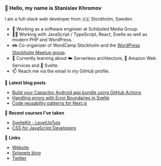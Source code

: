 ### 👋 Hello, my name is Stanislav Khromov

I am a full-stack web developer from 🇸🇪 Stockholm, Sweden.

- 🔭 Working as a software engineer at Schibsted Media Group.
- 👨‍💻️ Working with JavaScript / TypeScript, React, Svelte as well as modern PHP and WordPress.
- 👪 Co-organizer of WordCamp Stockholm and the [WordPress Stockholm Meetup group](https://www.meetup.com/WordPress-Stockholm/).
- 🌱 Currently learning about ☁️ Serverless architecture, 🔶 Amazon Web Services and 🔴 Svelte.
- 📫 Reach me via the email in my GitHub profile.

📕 **Latest blog posts**

<!-- BLOG-POST-LIST:START -->
- [Build your Capacitor Android app bundle using GitHub Actions](https://khromov.se/build-your-capacitor-android-app-bundle-using-github-actions/)
- [Handling errors with Error Boundaries in Svelte](https://khromov.se/error-boundaries-in-svelte/)
- [Code reusability patterns for Next.js](https://khromov.se/code-sharing-patterns-for-next-js/)
<!-- BLOG-POST-LIST:END -->

🌱 **Recent courses I've taken**

- [SvelteKit - LevelUpTuts](https://leveluptutorials.com/tutorials/svelte-kit/)
- [CSS for JavaScript Developers](https://css-for-js.dev/)

🔗 **Links**

- [Website](https://khromov.se/)
- [Snippets blog](https://snippets.khromov.se/)
- [Twitter](https://twitter.com/khromov/)
